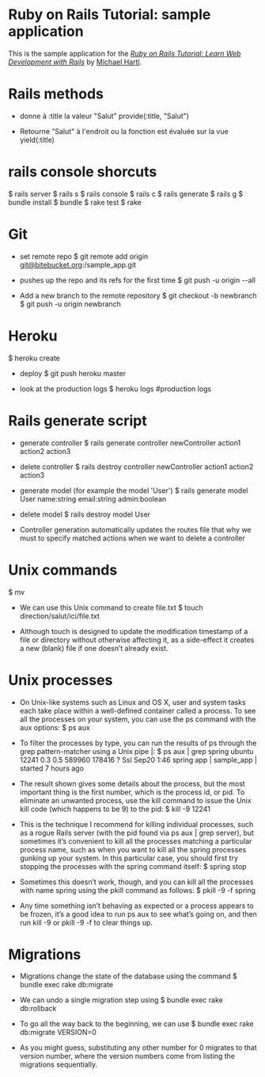 # Ruby on Rails Tutorial: sample application

This is the sample application for the
[*Ruby on Rails Tutorial:
Learn Web Development with Rails*](http://www.railstutorial.org/)
by [Michael Hartl](http://www.michaelhartl.com/).

# Rails methods

* donne à :title la valeur "Salut"
provide(:title, "Salut")

* Retourne "Salut" à l'endroit ou la fonction est évaluée sur la vue
yield(:title)

# rails console shorcuts

$ rails server	    $ rails s
$ rails console	    $ rails c
$ rails generate	  $ rails g
$ bundle install	  $ bundle
$ rake test	        $ rake

# Git

* set remote repo
$ git remote add origin git@bitebucket.org:<username>/sample_app.git

* pushes up the repo and its refs for the first time
$ git push -u origin --all

* Add a new branch to the remote repository
$ git checkout -b newbranch
$ git push -u origin newbranch

# Heroku

$ heroku create

* deploy
$ git push heroku master

* look at the production logs
$ heroku logs #production logs

# Rails generate script

* generate controller
$ rails generate controller newController action1 action2 action3

* delete controller
$ rails destroy  controller newController action1 action2 action3

* generate model (for example the model 'User')
$ rails generate model User name:string email:string admin:boolean

* delete model
$ rails destroy model User

- Controller generation automatically updates the routes file that why we must to specify matched actions when we want to delete a controller

# Unix commands

$ mv 

* We can use this Unix command to create file.txt
$ touch direction/salut/ici/file.txt

- Although touch is designed to update the modification timestamp of a file or directory without otherwise affecting it, as a side-effect it creates a new (blank) file if one doesn’t already exist.

# Unix processes

* On Unix-like systems such as Linux and OS X, user and system tasks each take place within a well-defined container called a process. To see all the processes on your system, you can use the ps command with the aux options:
  $ ps aux

* To filter the processes by type, you can run the results of ps through the grep pattern-matcher using a Unix pipe |:
  $ ps aux | grep spring
  ubuntu 12241 0.3 0.5 589960 178416 ? Ssl Sep20 1:46
  spring app | sample_app | started 7 hours ago

* The result shown gives some details about the process, but the most important thing is the first number, which is the process id, or pid. To eliminate an unwanted process, use the kill command to issue the Unix kill code (which happens to be 9) to the pid:
  $ kill -9 12241

* This is the technique I recommend for killing individual processes, such as a rogue Rails server (with the pid found via ps aux | grep server), but sometimes it’s convenient to kill all the processes matching a particular process name, such as when you want to kill all the spring processes gunking up your system. In this particular case, you should first try stopping the processes with the spring command itself:
  $ spring stop

* Sometimes this doesn’t work, though, and you can kill all the processes with name spring using the pkill command as follows:
  $ pkill -9 -f spring

- Any time something isn’t behaving as expected or a process appears to be frozen, it’s a good idea to run ps aux to see what’s going on, and then run kill -9 <pid> or pkill -9 -f <name> to clear things up.

# Migrations

* Migrations change the state of the database using the command
$ bundle exec rake db:migrate

* We can undo a single migration step using
$ bundle exec rake db:rollback

* To go all the way back to the beginning, we can use
$ bundle exec rake db:migrate VERSION=0

- As you might guess, substituting any other number for 0 migrates to that version number, where the version numbers come from listing the migrations sequentially.

























